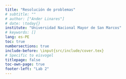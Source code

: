 ```yaml
---
title: "Resolución de problemas"
# subtitle: ""
# author: ["Ander Linares"]
# date: \today{}
institute: "Universidad Nacional Mayor de San Marcos"
# keywords: []
lang: es-PE
toc: true
numbersections: true
include-before: \input{src/include/cover.tex}
# Specific to eisvogel
titlepage: false
toc-own-page: true
footer-left: "Lab 2"
---
```

